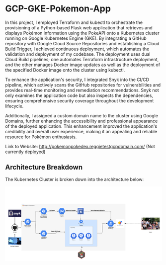 # GCP-GKE-Pokemon-App

In this project, I employed Terraform and kubectl to orchestrate the provisioning of a Python-based Flask web application that retrieves and displays Pokémon information using the PokeAPI onto a Kubernetes cluster running on Google Kubernetes Engine (GKE). By integrating a GitHub repository with Google Cloud Source Repositories and establishing a Cloud Build Trigger, I achieved continuous deployment, which automates the validation and deployment of my codebase. The deployment uses dual Cloud Build pipelines; one automates Terraform infrastructure deployment, and the other manages Docker image updates as well as the deployment of the specified Docker image onto the cluster using kubectl.

To enhance the application's security, I integrated Snyk into the CI/CD pipeline, which actively scans the GitHub repositories for vulnerabilities and provides real-time monitoring and remediation recommendations. Snyk not only examines the application code but also inspects the dependencies, ensuring comprehensive security coverage throughout the development lifecycle.

Additionally, I assigned a custom domain name to the cluster using Google Domains, further enhancing the accessibility and professional appearance of the deployed application. This enhancement improved the application's credibility and overall user experience, making it an appealing and reliable resource for Pokémon enthusiasts.

Link to Website: http://pokemonpokedex.reggietestgcpdomain.com/ (Not currently deployed)

## Architecture Breakdown

The Kubernetes Cluster is broken down into the architecture below:

![kubernetespython](https://github.com/rjones18/Images/blob/main/KubernetesApp%20(4).png)
